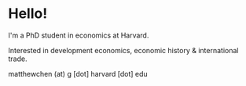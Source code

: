 # Hello!

I'm a PhD student in economics at Harvard.

Interested in development economics, economic history & international trade.

matthewchen (at) g [dot] harvard [dot] edu
